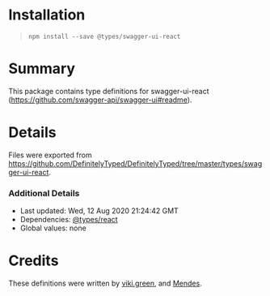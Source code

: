 # Installation
> `npm install --save @types/swagger-ui-react`

# Summary
This package contains type definitions for swagger-ui-react (https://github.com/swagger-api/swagger-ui#readme).

# Details
Files were exported from https://github.com/DefinitelyTyped/DefinitelyTyped/tree/master/types/swagger-ui-react.

### Additional Details
 * Last updated: Wed, 12 Aug 2020 21:24:42 GMT
 * Dependencies: [@types/react](https://npmjs.com/package/@types/react)
 * Global values: none

# Credits
These definitions were written by [viki.green](https://github.com/VictoriaGreen93), and [Mendes](https://github.com/fernando-msj).
